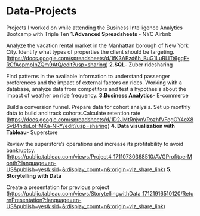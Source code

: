 # Data-Projects
Projects I worked on while attending the Business Intelligence Analytics Bootcamp with Triple Ten
**1.Advanced Spreadsheets** - NYC Airbnb  

Analyze the vacation rental market in the Manhattan borough of New York City. Identify what types of properties the client should be targeting. 
(https://docs.google.com/spreadsheets/d/1fK3AEzd6h_BuG1LuRLITt6gqF-RCfAopmpInZQm9AtQ/edit?usp=sharing)
**2.SQL**- Zuber ridesharing  

Find patterns in the available information to understand passenger preferences and the impact of external factors on rides.
Working with a database, analyze data from competitors and test a hypothesis about the impact of weather on ride frequency.
**3.Business Analytics**- E-commerce  

Build a conversion funnel. Prepare data for cohort analysis. Set up monthly data to build and track cohorts.Calculate retention rate
(https://docs.google.com/spreadsheets/d/1D2JMtRnjvnVRozhfVFegOY4cX8SvB4hduLoHMKa-NRY/edit?usp=sharing)
**4. Data visualization with Tableau**- Superstore   

Review the superstore’s operations and increase its profitability to avoid bankruptcy.
(https://public.tableau.com/views/Project4_17110730368510/AVGProfitperMonth?:language=en-US&publish=yes&:sid=&:display_count=n&:origin=viz_share_link)
**5. Storytelling with Data**    

Create a presentation for previous project
(https://public.tableau.com/views/StorytellingwithData_17121916510120/ReturnPresentation?:language=en-US&publish=yes&:sid=&:display_count=n&:origin=viz_share_link)

